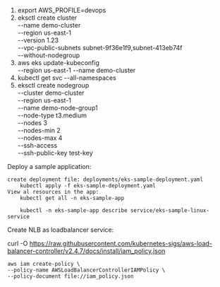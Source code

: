 1. 	export AWS_PROFILE=devops
2. 	eksctl create cluster \
	--name demo-cluster \
	--region us-east-1 \
	--version 1.23 \
	--vpc-public-subnets subnet-9f36e1f9,subnet-413eb74f \
	--without-nodegroup
3. 	aws eks update-kubeconfig \
	--region us-east-1 --name demo-cluster
4. 	kubectl get svc --all-namespaces
5. 	eksctl create nodegroup \
  	--cluster demo-cluster \
  	--region us-east-1 \
  	--name demo-node-group1\
  	--node-type t3.medium \
  	--nodes 3 \
  	--nodes-min 2 \
  	--nodes-max 4 \
  	--ssh-access \
  	--ssh-public-key test-key

 
Deploy a sample application:

	create deployment file: deployments/eks-sample-deployment.yaml
		kubectl apply -f eks-sample-deployment.yaml
	View al resources in the app:
		kubectl get all -n eks-sample-app

		kubectl -n eks-sample-app describe service/eks-sample-linux-service

  Create NLB as loadbalancer service:

  curl -O https://raw.githubusercontent.com/kubernetes-sigs/aws-load-balancer-controller/v2.4.7/docs/install/iam_policy.json

  	aws iam create-policy \
    --policy-name AWSLoadBalancerControllerIAMPolicy \
    --policy-document file://iam_policy.json

  


